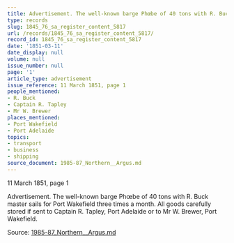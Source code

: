```yaml
---
title: Advertisement. The well-known barge Phœbe of 40 tons with R. Buck master
type: records
slug: 1845_76_sa_register_content_5817
url: /records/1845_76_sa_register_content_5817/
record_id: 1845_76_sa_register_content_5817
date: '1851-03-11'
date_display: null
volume: null
issue_number: null
page: '1'
article_type: advertisement
issue_reference: 11 March 1851, page 1
people_mentioned:
- R. Buck
- Captain R. Tapley
- Mr W. Brewer
places_mentioned:
- Port Wakefield
- Port Adelaide
topics:
- transport
- business
- shipping
source_document: 1985-87_Northern__Argus.md
---
```


11 March 1851, page 1

Advertisement.  The well-known barge Phœbe of 40 tons with R. Buck master sails for Port Wakefield three times a month.  All goods carefully stored if sent to Captain R. Tapley, Port Adelaide or to Mr W. Brewer, Port Wakefield.

Source: [1985-87_Northern__Argus.md](/downloads/markdown/1985-87_Northern__Argus.md)
